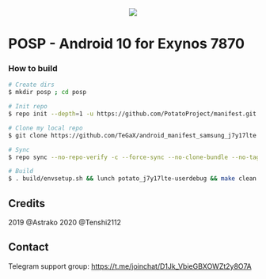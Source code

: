 <div style="text-align:center"><img src="https://www.xda-developers.com/files/2019/03/POSP-Potato-Open-Sauce-Project-810x298_c.png" /></div>

# POSP - Android 10 for Exynos 7870

### How to build ###

```bash
# Create dirs
$ mkdir posp ; cd posp

# Init repo
$ repo init --depth=1 -u https://github.com/PotatoProject/manifest.git -b croquette-release

# Clone my local repo
$ git clone https://github.com/TeGaX/android_manifest_samsung_j7y17lte.git -b potato .repo/local_manifests

# Sync
$ repo sync --no-repo-verify -c --force-sync --no-clone-bundle --no-tags --optimized-fetch --prune -j`nproc`

# Build
$ . build/envsetup.sh && lunch potato_j7y17lte-userdebug && make clean && make bacon -j$(nproc --all)
```

## Credits
2019 @Astrako
2020 @Tenshi2112

## Contact
Telegram support group: https://t.me/joinchat/D1Jk_VbieGBXOWZt2y8O7A
